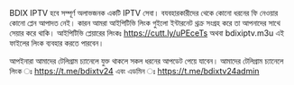 BDIX IPTV হবে সম্পূর্ণ অলাভজনক একটি IPTV সেবা। বযবহারকারীদের থেকে কোনো ধরনের ফি নেওয়ার কোনো প্লেন আপাদত নেই।
কারন আমরা আইপিটিভি লিংক গুইলো ইন্টারনেট থ্রক্র সংগ্রহ করে তা আপনাদের সাথে সেয়ার করে থাকি।
আইপিটিভি প্লেয়ারের লিংকঃ https://cutt.ly/uPEceTs
অথবা bdixiptv.m3u এই ফাইলের লিংক ব্যবহার করতে পারবেন।

আপইনারা আমাদের টেলিগ্রাম চ্যানেলে যুক্ত থাকলে সকল ধরনের আপডেট পেয়ে যাবেন।
আমাদের টেলিগ্রাম চ্যানেলে লিংক ঃ https://t.me/bdixtv24
এবং এডমিন ঃ https://t.me/bdixtv24admin
